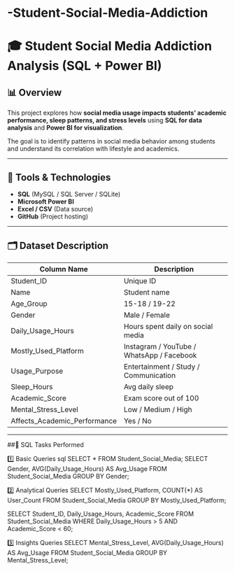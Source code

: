 # -Student-Social-Media-Addiction

# 🎓 Student Social Media Addiction Analysis (SQL + Power BI)

## 📊 Overview
This project explores how **social media usage impacts students’ academic performance, sleep patterns, and stress levels** using **SQL for data analysis** and **Power BI for visualization**.

The goal is to identify patterns in social media behavior among students and understand its correlation with lifestyle and academics.

---

## 🧩 Tools & Technologies
- **SQL** (MySQL / SQL Server / SQLite)
- **Microsoft Power BI**
- **Excel / CSV** (Data source)
- **GitHub** (Project hosting)

---

## 🗂️ Dataset Description
| Column Name | Description |
|--------------|-------------|
| Student_ID | Unique ID |
| Name | Student name |
| Age_Group | 15-18 / 19-22 |
| Gender | Male / Female |
| Daily_Usage_Hours | Hours spent daily on social media |
| Mostly_Used_Platform | Instagram / YouTube / WhatsApp / Facebook |
| Usage_Purpose | Entertainment / Study / Communication |
| Sleep_Hours | Avg daily sleep |
| Academic_Score | Exam score out of 100 |
| Mental_Stress_Level | Low / Medium / High |
| Affects_Academic_Performance | Yes / No |

---

##🧠 SQL Tasks Performed

 1️⃣ Basic Queries
sql
SELECT * FROM Student_Social_Media;
SELECT Gender, AVG(Daily_Usage_Hours) AS Avg_Usage FROM Student_Social_Media GROUP BY Gender;

2️⃣ Analytical Queries
SELECT Mostly_Used_Platform, COUNT(*) AS User_Count FROM Student_Social_Media GROUP BY Mostly_Used_Platform;

SELECT Student_ID, Daily_Usage_Hours, Academic_Score
FROM Student_Social_Media
WHERE Daily_Usage_Hours > 5 AND Academic_Score < 60;

3️⃣ Insights Queries
SELECT Mental_Stress_Level, AVG(Daily_Usage_Hours) AS Avg_Usage
FROM Student_Social_Media
GROUP BY Mental_Stress_Level;

